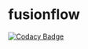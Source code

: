 # fusionflow

[![Codacy Badge](https://api.codacy.com/project/badge/Grade/da31cb8b153b41348ae3836e4171bfc0)](https://app.codacy.com/gh/letsgomaslow/fusionflow?utm_source=github.com&utm_medium=referral&utm_content=letsgomaslow/fusionflow&utm_campaign=Badge_Grade)